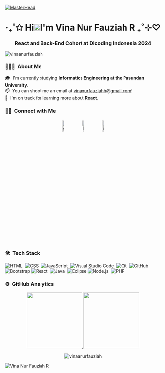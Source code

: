 [![MasterHead](https://gifs.eco.br/wp-content/uploads/2022/06/gifs-de-anime-lofi-9.gif)](https://gifs.eco.br/wp-content/uploads/2022/06/gifs-de-anime-lofi-9.gif)

<h1 align="center">‧₊˚✩ Hi<img src="https://raw.githubusercontent.com/MartinHeinz/MartinHeinz/master/wave.gif" height="21">I'm Vina Nur Fauziah R  ₊˚⊹♡</h1>
<h3 align="center">React and Back-End Cohort at Dicoding Indonesia 2024</h3>

<p align="left"> 
  <img src="https://komarev.com/ghpvc/?username=vinaanurfauziah&label=Profile%20views&color=0e75b6&style=flat" alt="vinaanurfauziah" /> 
</p>

### 👨🏻‍💻 &nbsp;About Me

🎓 &nbsp;I'm currently studying **Informatics Engineering at the Pasundan University**.\
📫 &nbsp;You can shoot me an email at vinanurfauziahh@gmail.com!\
🌱 &nbsp;I'm on track for learning more about **React.**

### 🤝🏻 &nbsp;Connect with Me

<p align="center">
	<a href="https://github.com/vinaanurfauziah"><img alt="github" width="10%" style="padding:5px" src="https://img.icons8.com/clouds/100/000000/github.png"/></a>
	<a href="https://www.linkedin.com/in/vinanurfauziahr/"><img alt="linkedin" width="10%" style="padding:5px" src="https://img.icons8.com/clouds/100/000000/linkedin.png"/></a>
	<a href="https://www.instagram.com/vinanurfzh/"><img alt="instagram" width="10%" style="padding:5px" src="https://img.icons8.com/clouds/100/000000/instagram.png"/></a>
</p>

### 🛠 &nbsp;Tech Stack

![HTML](https://img.shields.io/badge/-HTML-05122A?style=flat&logo=HTML5)&nbsp;
![CSS](https://img.shields.io/badge/-CSS-05122A?style=flat&logo=CSS3&logoColor=1572B6)&nbsp;
![JavaScript](https://img.shields.io/badge/-JavaScript-05122A?style=flat&logo=javascript)&nbsp;
![Visual Studio Code](https://img.shields.io/badge/-Visual%20Studio%20Code-05122A?style=flat&logo=visual-studio-code&logoColor=007ACC)&nbsp;
![Git](https://img.shields.io/badge/-Git-05122A?style=flat&logo=git)&nbsp;
![GitHub](https://img.shields.io/badge/-GitHub-05122A?style=flat&logo=github)&nbsp;
![Bootstrap](https://img.shields.io/badge/-Bootstrap-05122A?style=flat&logo=bootstrap&logoColor=563D7C)
![React](https://img.shields.io/badge/-React-05122A?style=flat&logo=react)&nbsp;
![Java](https://img.shields.io/badge/-Java-05122A?style=flat&logo=Java&logoColor=FFA518)&nbsp;
![Eclipse](https://img.shields.io/badge/-Eclipse-05122A?style=flat&logo=eclipse-ide&logoColor=2C2255)
![Node.js](https://img.shields.io/badge/-Node.js-05122A?style=flat&logo=node.js)&nbsp;
![PHP](https://img.shields.io/badge/PHP-05122A?style=flat&logo=php&logoColor=white)

### ⚙️ &nbsp;GitHub Analytics

<p align="center">
<a href="https://github.com/AVS1508">
  <img height="180em" src="https://github-readme-stats-eight-theta.vercel.app/api?username=vinaanurfauziah&show_icons=true&theme=algolia&include_all_commits=true&count_private=true"/>
  <img height="180em" src="https://github-readme-stats-eight-theta.vercel.app/api/top-langs/?username=vinaanurfauziah&layout=compact&langs_count=8&theme=algolia"/>
</a>
</p>

<p align="center">
  <img align="center" src="https://github-readme-streak-stats.herokuapp.com/?user=vinaanurfauziah&theme=algolia" alt="vinaanurfauziah" />
</p>

![Vina Nur Fauziah R](https://raw.githubusercontent.com/Trilokia/Trilokia/379277808c61ef204768a61bbc5d25bc7798ccf1/bottom_header.svg)

